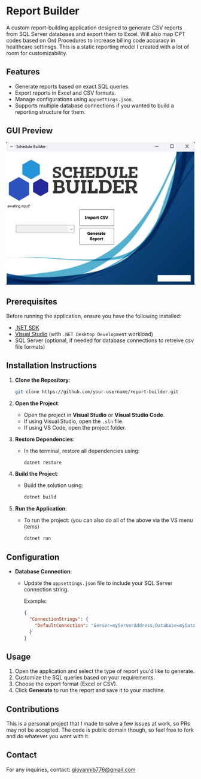 # Report Builder

A custom report-building application designed to generate CSV reports from SQL Server databases and export them to Excel. Will also map CPT codes based on Ord Procedures to increase billing code accuracy in healthcare settinsgs. This is a static reporting model I created with a lot of room for customizability.

## Features

- Generate reports based on exact SQL queries.
- Export reports in Excel and CSV formats.
- Manage configurations using `appsettings.json`.
- Supports multiple database connections if you wanted to build a reporting structure for them.

## GUI Preview

![Report Builder GUI](ReportingTemplateProject1/gui-screenshot.png)

## Prerequisites

Before running the application, ensure you have the following installed:

- [.NET SDK](https://dotnet.microsoft.com/download)
- [Visual Studio](https://visualstudio.microsoft.com/) (with `.NET Desktop Development` workload)
- SQL Server (optional, if needed for database connections to retreive csv file formats)

## Installation Instructions 

1. **Clone the Repository**:
    ```bash
    git clone https://github.com/your-username/report-builder.git
    ```
2. **Open the Project**:
   - Open the project in **Visual Studio** or **Visual Studio Code**.
   - If using Visual Studio, open the `.sln` file.
   - If using VS Code, open the project folder.

3. **Restore Dependencies**:
   - In the terminal, restore all dependencies using:
     ```bash
     dotnet restore
     ```

4. **Build the Project**:
   - Build the solution using:
     ```bash
     dotnet build
     ```

5. **Run the Application**:
   - To run the project: (you can also do all of the above via the VS menu items)
     ```bash
     dotnet run
     ```

## Configuration

- **Database Connection**:
  - Update the `appsettings.json` file to include your SQL Server connection string.
  
    Example:
    ```json
    {
      "ConnectionStrings": {
        "DefaultConnection": "Server=myServerAddress;Database=myDataBase;User Id=myUsername;Password=myPassword;"
      }
    }
    ```

## Usage

1. Open the application and select the type of report you'd like to generate.
2. Customize the SQL queries based on your requirements.
3. Choose the export format (Excel or CSV).
4. Click **Generate** to run the report and save it to your machine.

## Contributions

This is a personal project that I made to solve a few issues at work, so PRs may not be accepted. The code is public domain though, so feel free to fork and do whatever you want with it.

## Contact

For any inquiries, contact: [giovannib776@gmail.com](mailto:giovannib776@gmail.com)

